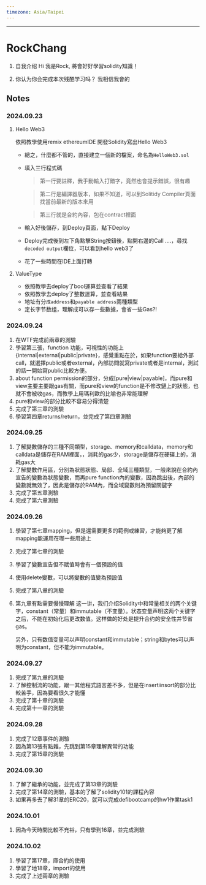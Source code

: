 ```yaml
---
timezone: Asia/Taipei
---
```

---

# RockChang

1. 自我介绍
    Hi 我是Rock, 將會好好學習solidity知識！

3. 你认为你会完成本次残酷学习吗？
   我相信我會的
   
## Notes

<!-- Content_START -->

### 2024.09.23
1. Hello Web3

    依照教學使用remix ethereumIDE 開發Solidity寫出Hello Web3

    - 總之，什麼都不管的，直接建立一個新的檔案，命名為`HelloWeb3.sol`
    - 填入三行程式碼
        > 第一行要註釋，我手動輸入打錯字，竟然也會提示錯誤，很有趣
        
        > 第二行是編譯器版本，如果不知道，可以到Solitidy Compiler頁面找當前最新的版本來用

        > 第三行就是合約內容，包在contract裡面
    
    - 輸入好後儲存，到Deploy頁面，點下Deploy
    - Deploy完成後到左下角點擊String按鈕後，點開右邊的Call ....，尋找`decoded output`欄位，可以看到hello web3了
    -  花了一些時間在IDE上面打轉


2. ValueType
    - 依照教學去deploy了bool運算並查看了結果
    - 依照教學去deploy了整數運算，並查看結果
    - 地址有分`成address`和`payable address`兩種類型
    - 定长字节数组，理解成可以存一些數據，會省一些Gas?!
    

### 2024.09.24        
1. 在WTF完成前兩章的測驗
2. 學習第三張，function 功能，可視性的功能上{internal|external|public|private}，感覺重點在於，如果function要給外部call，就選擇public或者external，內部訪問就寫private或者是internal，測試的話一開始寫public比較方便。
3. about function permission的部分，分成[pure|view|payable]，而pure和view主要主要跟gas有關，而pure和view的function是不修改鏈上的狀態，也就不會被收gas，而教學上用瑪利歐的比喻也非常能理解
4. pure和view的部分比較不容易分得清楚
5. 完成了第三章的測驗
6. 學習第四章returns/return，並完成了第四章測驗


### 2024.09.25
1. 了解變數儲存的三種不同類型，storage、memory和calldata，memory和calldata是儲存在RAM裡面，，消耗的gas少，storage是儲存在硬碟上的，消耗gas大
2. 了解變數作用區，分別為狀態狀態、局部、全域三種類型，一般來說在合約內宣告的變數為狀態變數，而再pure function內的變數，因為跳出後，內部的變數就無效了，因此是儲存於RAM內，而全域變數則為預留關鍵字
3. 完成了第五章測驗
4. 完成了第六章測驗

### 2024.09.26
1. 學習了第七章mapping，但是還需要更多的範例或練習，才能夠更了解mapping能運用在哪一些用途上
2. 完成了第七章的測驗
3. 學習了變數宣告但不賦值時會有一個預設的值
4. 使用delete變數，可以將變數的值變為預設值
5. 完成了第八章的測驗
6. 第九章有點需要慢慢理解
    这一讲，我们介绍Solidity中和常量相关的两个关键字，constant（常量）和immutable（不变量）。状态变量声明这两个关键字之后，不能在初始化后更改数值。这样做的好处是提升合约的安全性并节省gas。

    另外，只有数值变量可以声明constant和immutable；string和bytes可以声明为constant，但不能为immutable。


### 2024.09.27
1. 完成了第九章的測驗
2. 了解控制流的功能，跟一其他程式語言差不多，但是在insertiinsort的部分比較苦手，因為要看很久才能懂
3. 完成了第十章的測驗
4. 完成第十一章的測驗


### 2024.09.28
1. 完成了12章事件的測驗
2. 因為第13張有點雜，先跳到第15章理解異常的功能
3. 完成了第15章的測驗


### 2024.09.30
1. 了解了繼承的功能，並完成了第13章的測驗
2. 完成了第14章的測驗，基本的了解了solidity101的課程內容
3. 如果再多去了解31章的ERC20，就可以完成defibootcamp的hw1作業task1

### 2024.10.01
1. 因為今天時間比較不充裕，只有學到16章，並完成測驗

### 2024.10.02
1. 學習了第17章，庫合約的使用
2. 學習了地18章，import的使用
3. 完成了上述兩章的測驗
<!-- Content_END -->
